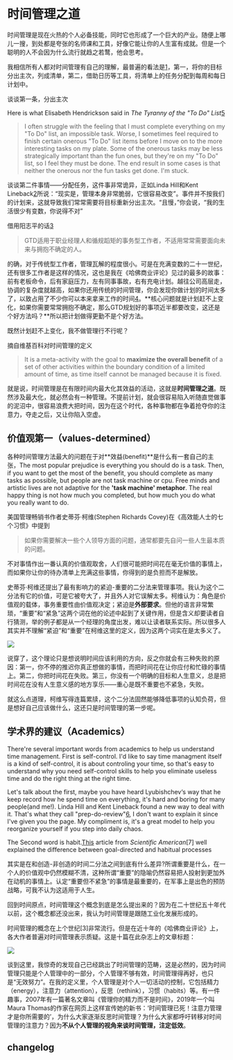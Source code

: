 # 时间管理之道
时间管理是现在火热的个人必备技能，同时它也形成了一个巨大的产业。随便上哪儿一搜，到处都是夸张的名师课和工具，好像它能让你的人生富有成就。但是一个聪明的人不会因为什么流行就趋之若鹜，他会思考。

我相信所有人都对时间管理有自己的理解，最普遍的看法是[1]()，第一，将你的目标分出主次，列成清单，第二，借助日历等工具，将清单上的任务分配到每周和每日计划中。

谈谈第一条，分出主次

Here is what Elisabeth Hendrickson said in *The Tyranny of the "To Do" List*[5](http://www.stickyminds.com/sitewide.asp?ObjectId=6656&Function=DETAILBROWSE&ObjectType=COL)

>I often struggle with the feeling that I must complete everything on my "To Do" list, an impossible task. Worse, I sometimes feel required to finish certain onerous "To Do" list items before I move on to the more interesting tasks on my plate. Some of the onerous tasks may be less strategically important than the fun ones, but they're on my "To Do" list, so I feel they must be done. The end result in some cases is that neither the onerous nor the fun tasks get done. I'm stuck.

谈谈第二件事情——分配任务，这件事非常诡异，正如Linda Hill和Kent Lineback[2](https://hbr.org/2011/03/better-time-management-is-not)所说：“现实是，管理本身非常脆弱，它很容易改变”。事件并不按我们的计划来，这就导致我们常常需要将目标重新分出主次。“且慢，”你会说，“我的生活很少有变数，你说得不对”

借用阳志平的话[3]()
>GTD适用于职业经理人和循规蹈矩的事务型工作者，不适用常常需要面向未来与拥抱不确定的人。

的确，对于传统型工作者，管理瓦解的程度很小。可是在充满变数的二十一世纪，还有很多工作者是这样的情况，这也是我在《哈佛商业评论》见过的最多的故事：前有老板命令，后有家庭压力，左有同事事故，右有充电计划。越往公司高层走，协调的复杂度就越高，如果你还用传统的时间管理，你会发现你做计划的时间太多了，以致占用了不少你可以本来拿来工作的时间[4](https://www.wsj.com/articles/SB109460145618411891)。**核心问题就是计划赶不上变化，如果你需要常常拥抱不确定，那么GTD规划好的事项近半都要改变，这还是个好方法吗？**所以把计划做得更勤不是个好方法。

既然计划赶不上变化，我不做管理行不行呢？

摘自维基百科对时间管理的定义

> It is a meta-activity with the goal to **maximize the overall benefit** of a set of other activities within the boundary condition of a limited amount of time, as time itself cannot be managed because it is fixed.

就是说，时间管理是在有限时间内最大化其效益的活动，这就是**时间管理之道**。既然涉及最大化，就必然会有一种管理。不提前计划，就会很容易陷入听随直觉做事的泥沼中，很容易浪费大把时间，因为在这个时代，各种事物都在争着抢夺你的注意力，夺走之后，又让你陷入空虚。

## 价值观第一（values-determined）
各种时间管理方法最大的问题在于对**效益(benefit)**是什么有一套自己的主张，The most popular prejudice is everything you should do is a task. Then, if you want to get the most of the benefit, you should complete as many tasks as possible, but people are not task machine or cpu. Free minds and artistic lives are not adaptive for the **'task machine' metaphor**. The real happy thing is not how much you completed, but how much you do what you really want to do.

美国管理畅销书作者史蒂芬·柯维(Stephen Richards Covey)在《高效能人士的七个习惯》中提到

>如果你需要解决一些个人领导方面的问题，通常都要先自问一些人生最本质的问题。

不对事情作出一番认真的价值观取舍，人们很可能把时间花在毫无价值的事情上，而如果你让你的待办清单上充满这些事情，你得到的是负担而不是解放。

史蒂芬·柯维还提出了最有影响力的紧迫-重要的二分法来管理事项。我认为这个二分法有它的价值，可是它被夸大了，并且外人对它误解太多。柯维认为：角色是价值观的载体，事务重要性由价值观决定；紧迫是**外部要求**。但他的语言非常繁琐，“重要”和“紧急”这两个词在他的论述中起到了关键作用，但是含义却要读者自行猜测，举的例子都是从一个经理的角度出发，难以让读者联系实际。所以很多人其实并不理解“紧迫”和“重要”在柯维这里的定义，因为这两个词实在是太多义了。

![](https://pictures-steven.oss-cn-beijing.aliyuncs.com/MerrillCoveyMatrix.png)

说穿了，这个理论只是想说明时间应该利用的方向，反之你就会有三种失败的原因：第一，你不停的推迟你真正想做的事情，而把时间花在让你应付和忙碌的事情上。第二，你把时间花在失败。第三，你没有一个明确的目标和人生意义，总是把时间花在没有人生意义感的地方享乐——重心是既不重要也不紧急，失败。



就这么点道理，柯维写得连篇累牍，这个二分法固然能够降低事项的认知负荷，但是想好自己应该做什么，这还只是时间管理的第一步呢。

## 学术界的建议（Academics）
There're several important words from academics to help us understand time management. First is self-control. I'd like to say time managment itself is a kind of self-control, it is about controling your time, so that's easy to understand why you need self-control skills to help you eliminate useless time and do the right thing at the right time. 

Let's talk about the first, maybe you have heard Lyubishchev‘s way that he keep record how he spend time on everything, it's hard and boring for many people(and me!). Linda Hill and Kent Lineback found a new way to deal with it. That's what they call "prep-do-review"[6](https://hbr.org/2011/03/better-time-management-is-not), I don't want to explain it since I've given you the page. My compliment is, it's a great model to help you reorganize yourself if you step into daily chaos.

The Second word is habit.[This](https://blogs.scientificamerican.com/mind-guest-blog/should-habits-or-goals-direct-your-life-it-depends/) article from *Scientific American*[7] well explained the difference between goal-directed and habitual processes

其实是在和创造-非创造的时间二分法之间到底有什么差异?所谓重要是什么，在一个人的价值观中仍然模糊不清，这种所谓“重要”的隐喻仍然容易把人投射到更加外在动机的事情上。认定“重要但不紧急”的事情是最重要的，在军事上是出色的预防战略，可我不认为这适用于人生。


回到时间原点，时间管理这个概念到底是怎么提出来的？因为在二十世纪五十年代以前，这个概念都还没出来，我认为时间管理是跟随工业化发展形成的。

时间管理的概念在上个世纪[3]非常流行。但是在近十年的《哈佛商业评论》上，各大作者普遍对时间管理表示质疑。这是十篇在此杂志上的文章标题：

![](https://pictures-steven.oss-cn-beijing.aliyuncs.com/2019-08-30-%E5%B1%8F%E5%B9%95%E5%BF%AB%E7%85%A7%202019-08-28%20%E4%B8%8B%E5%8D%884.58.40.png)

谈到这里，我惊奇的发现自己已经跳出了时间管理的范畴，这是必然的，因为时间管理只能是个人管理中的一部分，个人管理不够有效，时间管理得再好，也只是“无效努力”。在我的定义里，个人管理是对个人一切活动的控制，它包括精力（energy），注意力（attention），反思（rethink），习惯（habits）等。有一件趣事，2007年有一篇著名文章叫《管理你的精力而不是时间》，2019年一个叫Maura Thomas的作家在网页上这样宣传她的新书：‘时间管理已死！注意力管理才是你所需要的’，为什么大家逐渐反思时间管理？为什么大家都呼吁转移对时间管理的注意力？因为**不从个人管理的视角来谈时间管理，注定低效**。

## changelog
